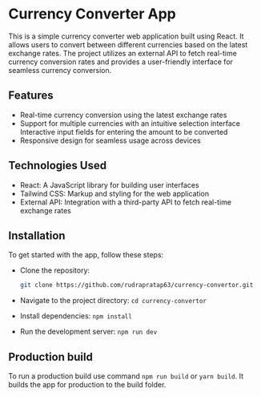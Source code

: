 # Currency Converter App

This is a simple currency converter web application built using React. It allows users to convert between different currencies based on the latest exchange rates. The project utilizes an external API to fetch real-time currency conversion rates and provides a user-friendly interface for seamless currency conversion.

## Features
- Real-time currency conversion using the latest exchange rates
- Support for multiple currencies with an intuitive selection interface
 Interactive input fields for entering the amount to be converted
- Responsive design for seamless usage across devices

## Technologies Used
- React: A JavaScript library for building user interfaces
- Tailwind CSS: Markup and styling for the web application
- External API: Integration with a third-party API to fetch real-time exchange rates

## Installation

To get started with the app, follow these steps:

- Clone the repository:
   ```bash
   git clone https://github.com/rudrapratap63/currency-convertor.git

- Navigate to the project directory:
`cd currency-convertor`

- Install dependencies:
`npm install`

- Run the development server:
`npm run dev`

## Production build

To run a production build use command `npm run build` or `yarn build`. It builds the app for production to the build folder.
